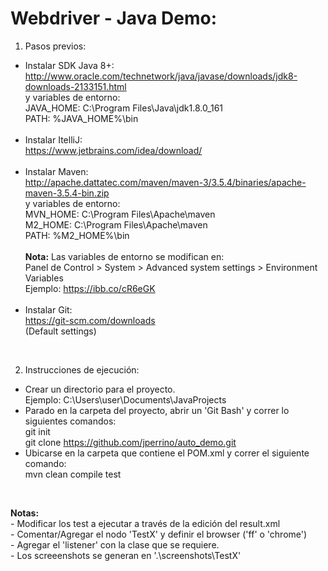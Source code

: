 # Webdriver - Java Demo:

1. Pasos previos:
- Instalar SDK Java 8+:
  <br>http://www.oracle.com/technetwork/java/javase/downloads/jdk8-downloads-2133151.html
  <br>y variables de entorno:
  <br>JAVA_HOME: C:\Program Files\Java\jdk1.8.0_161
  <br>PATH: %JAVA_HOME%\bin
  <br>
  <br>
- Instalar ItelliJ:
   <br>https://www.jetbrains.com/idea/download/
   <br>
   <br>
- Instalar Maven:
  <br>http://apache.dattatec.com/maven/maven-3/3.5.4/binaries/apache-maven-3.5.4-bin.zip
  <br>y variables de entorno:
  <br>MVN_HOME: C:\Program Files\Apache\maven
  <br>M2_HOME: C:\Program Files\Apache\maven
  <br>PATH: %M2_HOME%\bin
  <br>
  <br>
  <b>Nota:</b> Las variables de entorno se modifican en:
  <br>Panel de Control > System > Advanced system settings > Environment Variables
  <br>Ejemplo: https://ibb.co/cR6eGK
  <br>
  <br>
- Instalar Git:
 <br>https://git-scm.com/downloads
 <br>(Default settings)
 <br>
 
2. Instrucciones de ejecución:
- Crear un directorio para el proyecto.
<br>Ejemplo: C:\Users\user\Documents\JavaProjects
- Parado en la carpeta del proyecto, abrir un 'Git Bash' y correr lo siguientes comandos:
<br>git init
<br>git clone https://github.com/jperrino/auto_demo.git
- Ubicarse en la carpeta que contiene el POM.xml y correr el siguiente comando:
<br>mvn clean compile test
<br>
 
<b>Notas:</b> 
 <br> - Modificar los test a ejecutar a través de la edición del result.xml
 <br> - Comentar/Agregar el nodo 'TestX' y definir el browser ('ff' o 'chrome')
 <br> - Agregar el 'listener' con la clase que se requiere.
 <br> - Los screeenshots se generan en '.\screenshots\TestX'
